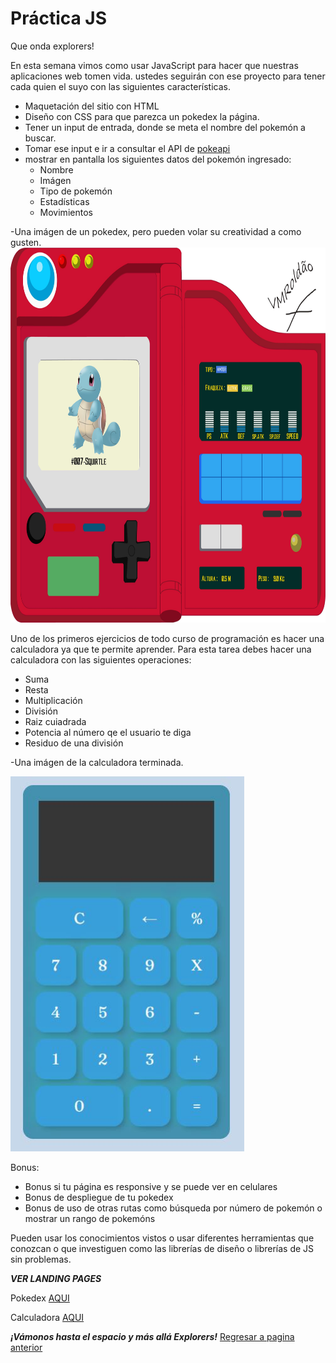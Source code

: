 # Práctica JS

Que onda explorers!

En esta semana vimos como usar JavaScript para hacer que nuestras aplicaciones web tomen vida.
ustedes seguirán con ese proyecto para tener cada quien el suyo con las siguientes características.

- Maquetación del sitio con HTML
- Diseño con CSS para que parezca un pokedex la página.
- Tener un input de entrada, donde se meta el nombre del pokemón a buscar.
- Tomar ese input e ir a consultar el API de [pokeapi](https://pokeapi.co/)
- mostrar en pantalla los siguientes datos del pokemón ingresado:
    - Nombre
    - Imágen
    - Tipo de pokemón
    - Estadísticas
    - Movimientos

-Una imágen de un pokedex, pero pueden volar su creatividad a como gusten.
<img src="Pokedex/asserts/img/Pokedex.jpg" alt="SDLC" height="600px">

Uno de los primeros ejercicios de todo curso de programación es hacer una calculadora ya que te permite aprender. 
Para esta tarea debes hacer una calculadora con las siguientes operaciones:

- Suma 
- Resta 
- Multiplicación 
- División 
- Raiz cuiadrada 
- Potencia al número qe el usuario te diga 
- Residuo de una división 

-Una imágen de la calculadora terminada.

<img src="Calculadora/asserts/img/Calculadora.jpg" alt="SDLC" height="600px">

Bonus:
- Bonus si tu página es responsive y se puede ver en celulares
- Bonus de despliegue de tu pokedex
- Bonus de uso de otras rutas como búsqueda por número de pokemón o mostrar un rango de pokemóns

Pueden usar los conocimientos vistos o usar diferentes herramientas que conozcan o que investiguen como las librerías de diseño o librerías de JS sin problemas.

***VER LANDING PAGES***

Pokedex
<a href="https://pokee.azurewebsites.net/" target="_blank">AQUI</a>

Calculadora
<a href="https://pokee.azurewebsites.net/" target="_blank">AQUI</a>


***¡Vámonos hasta el espacio y más allá Explorers!***
<a href="https://github.com/ciloachamin/Launch-X-Latam" target="_self">Regresar a pagina anterior</a>